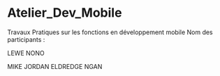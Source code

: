 # Atelier_Dev_Mobile
Travaux Pratiques sur les fonctions en développement mobile
Nom des participants :

LEWE NONO 

MIKE JORDAN ELDREDGE NGAN
